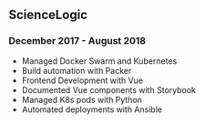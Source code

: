 ## ScienceLogic
### December 2017 - August 2018
* Managed Docker Swarm and Kubernetes
* Build automation with Packer
* Frontend Development with Vue
* Documented Vue components with Storybook
* Managed K8s pods with Python
* Automated deployments with Ansible
